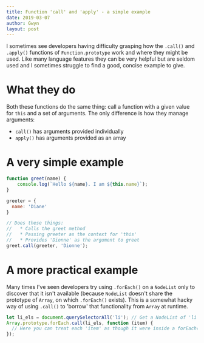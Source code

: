 ```yaml
---
title: Function 'call' and 'apply' - a simple example
date: 2019-03-07
author: Gwyn
layout: post
---
```


I sometimes see developers having difficulty grasping how the `.call()` and `.apply()` functions of `Function.prototype` work and where they might be used. Like many language features they can be very helpful but are seldom used and I sometimes struggle to find a good, concise example to give. 

# What they do

Both these functions do the same thing: call a function with a given value for `this` and a set of arguments. The only difference is how they manage arguments: 

* `call()` has arguments provided individually
* `apply()` has arguments provided as an array

# A very simple example

```javascript
function greet(name) {
	console.log(`Hello ${name}. I am ${this.name}`);
}

greeter = {
  name: 'Diane'
}

// Does these things: 
//   * Calls the greet method
//   * Passing greeter as the context for 'this'
//   * Provides 'Dionne' as the argument to greet
greet.call(greeter, 'Dionne');
```

# A more practical example

Many times I've seen developers try using `.forEach()` on a `NodeList` only to discover that it isn't available (because `NodeList` doesn't share the prototype of `Array`, on which `.forEach()` exists). This is a somewhat hacky way of using `.call()` to 'borrow' that functionality from `Array` at runtime.

```javascript
let li_els = document.querySelectorAll('li'); // Get a NodeList of 'li' elements
Array.prototype.forEach.call(li_els, function (item) {
  // Here you can treat each 'item' as though it were inside a forEach()
});
```